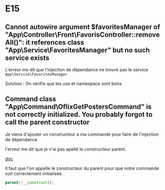 # E15

## Cannot autowire argument $favoritesManager of "App\Controller\Front\FavorisController::removeAll()": it references class "App\Service\FavoritesManager" but no such service exists

L'erreur me dit que l'injection de dépendance ne trouve pas le service `App\Service\FavoritesManager`

Solution : On vérifie que les use et namespace sont bons.

## Command class "App\Command\OflixGetPostersCommand" is not correctly initialized. You probably forgot to call the parent constructor

Je viens d'ajouter un constructeur à ma commande pour faire de l'injection de dépendance.

l'erreur me dit que je n'ai pas apellé le constructeur parent.

[doc](https://symfony.com/doc/5.4/console.html#getting-services-from-the-service-container)

Il faut que l'on appelle le constructeur du parent pour que notre commande soit correctement initialisée.

```php
parent::__construct();
```
